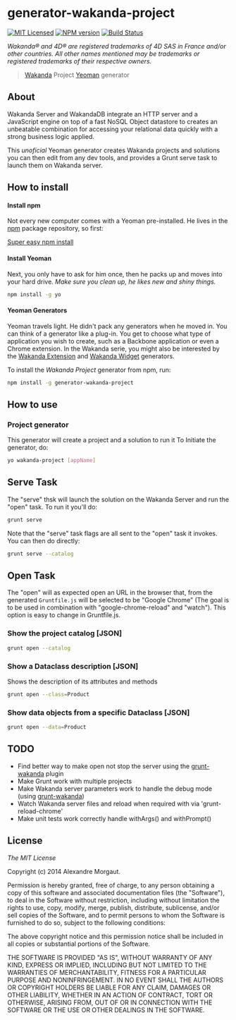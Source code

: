 # generator-wakanda-project 
[![MIT Licensed](http://img.shields.io/badge/license-MIT-blue.svg?style=flat)](#license)
[![NPM version](https://badge.fury.io/js/generator-wakanda-project.svg)](http://badge.fury.io/js/generator-wakanda-project)
[![Build Status](https://secure.travis-ci.org/AMorgaut/generator-wakanda-project.png?branch=master)](https://travis-ci.org/AMorgaut/generator-wakanda-project)

*Wakanda® and 4D® are registered trademarks of 4D SAS in France and/or other countries. All other names mentioned may be trademarks or registered trademarks of their respective owners.*

> [Wakanda](http://wakanda.org) Project [Yeoman](http://yeoman.io) generator


## About

Wakanda Server and WakandaDB integrate an HTTP server and a JavaScript engine on top of a fast NoSQL Object datastore to creates an unbeatable combination for accessing your relational data quickly with a strong business logic applied.

This _unoficial_ Yeoman generator creates Wakanda projects and solutions you can then edit from any dev tools, and provides a Grunt serve task to launch them on Wakanda server.

## How to install

#### Install npm
Not every new computer comes with a Yeoman pre-installed. He lives in the [npm](https://npmjs.org) package repository, so first: 

[Super easy npm install](https://www.npmjs.org/doc/README.html#super-easy-install)

#### Install Yeoman

Next, you only have to ask for him once, then he packs up and moves into your hard drive. *Make sure you clean up, he likes new and shiny things.*

```bash
npm install -g yo
```

#### Yeoman Generators

Yeoman travels light. He didn't pack any generators when he moved in. You can think of a generator like a plug-in. You get to choose what type of application you wish to create, such as a Backbone application or even a Chrome extension. In the Wakanda serie, you might also be interested by the [Wakanda Extension](https://github.com/amorgaut/generator-wakanda-extension) and  [Wakanda Widget](https://github.com/midrissi/generator-wakanda-widget) generators.

To install the *Wakanda Project* generator from npm, run:

```bash
npm install -g generator-wakanda-project
```

## How to use

### Project generator

This generator will create a project and a solution to run it
To Initiate the generator, do:

```bash
yo wakanda-project [appName]
```


## Serve Task

The "serve" thsk will launch the solution on the Wakanda Server and run the "open" task. To run it you'll do:

```bash
grunt serve
```

Note that the "serve" task flags are all sent to the "open" task it invokes. You can then do directly:

```bash
grunt serve --catalog
```

## Open Task

The "open" will as expected open an URL in the browser that, from the generated `Gruntfile.js` will be selected to be  "Google Chrome" (The goal is to be used in combination with "google-chrome-reload" and "watch"). This option is easy to change in Gruntfile.js.

### Show the project catalog [JSON]
```bash
grunt open --catalog
```

### Show a Dataclass description [JSON]

Shows the description of its attributes and methods

```bash
grunt open --class=Product
```

### Show data objects from a specific Dataclass [JSON]

```bash
grunt open --data=Product
```


## TODO

* Find better way to make open not stop the server using the [grunt-wakanda](https://github.com/AMorgaut/grunt-wakanda) plugin
* Make Grunt work with multiple projects
* Make Wakanda server parameters work to handle the debug mode (using [grunt-wakanda](https://github.com/AMorgaut/grunt-wakanda))
* Watch Wakanda server files and reload when required with via 'grunt-reload-chrome'
* Make unit tests work correctly handle withArgs() and withPrompt()

## License

*The MIT License*

Copyright (c) 2014 Alexandre Morgaut. 

Permission is hereby granted, free of charge, to any person obtaining a copy of this software and associated documentation files (the "Software"), to deal in the Software without restriction, including without limitation the rights to use, copy, modify, merge, publish, distribute, sublicense, and/or sell copies of the Software, and to permit persons to whom the Software is furnished to do so, subject to the following conditions:

The above copyright notice and this permission notice shall be included in all copies or substantial portions of the Software.

THE SOFTWARE IS PROVIDED "AS IS", WITHOUT WARRANTY OF ANY KIND, EXPRESS OR IMPLIED, INCLUDING BUT NOT LIMITED TO THE WARRANTIES OF MERCHANTABILITY, FITNESS FOR A PARTICULAR PURPOSE AND NONINFRINGEMENT. IN NO EVENT SHALL THE AUTHORS OR COPYRIGHT HOLDERS BE LIABLE FOR ANY CLAIM, DAMAGES OR OTHER LIABILITY, WHETHER IN AN ACTION OF CONTRACT, TORT OR OTHERWISE, ARISING FROM, OUT OF OR IN CONNECTION WITH THE SOFTWARE OR THE USE OR OTHER DEALINGS IN THE SOFTWARE.
